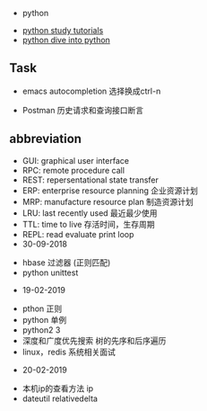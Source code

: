 - python
 * [python study tutorials ](https://medium.mybridge.co/python-top-45-tutorials-for-the-past-year-v-2018-1b4d46c9e857)
 * [python dive into python](https://woodpecker.org.cn/diveintopython/)



## Task
- emacs autocompletion 选择换成ctrl-n

- Postman 历史请求和查询接口断言

## abbreviation
- GUI: graphical user interface
- RPC: remote procedure call
- REST: repersentational state transfer
- ERP: enterprise resource planning 企业资源计划
- MRP: manufacture resource plan 制造资源计划
- LRU: last recently used 最近最少使用
- TTL: time to live 存活时间，生存周期
- REPL: read evaluate print loop
- 30-09-2018
 * hbase 过滤器 (正则匹配)
 * python unittest
- 19-02-2019
 * pthon 正则
 * python 单例
 * python2 3
 * 深度和广度优先搜索 树的先序和后序遍历
 * linux，redis 系统相关面试
- 20-02-2019
 * 本机ip的查看方法 ip
 * dateutil relativedelta
